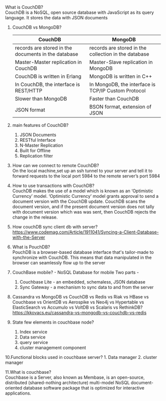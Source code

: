 What is CouchDB?  
CouchDB is a NoSQL, open source database with JavaScript as its query language. It stores the data with JSON documents

1. CouchDB vs MongoDB?

    |     CouchDB |   MongoDB |
    | ----------- | --------  |
    | records are stored in the documents in the database | records are stored in the collection in the database |
    | Master-Master replication in CouchDB | Master-Slave replication in MongoDB |
    | CouchDB is written in Erlang | MongoDB is written in C++ |
    | In CouchDB, the interface is REST/HTTP | In MongoDB, the interface is TCP/IP Custom Protocol |
    | Slower than MongoDB | Faster than CouchDB |
    | JSON format | BSON format, extension of JSON |
  
2. main features of CouchDB?
   1. JSON Documents
   2. RESTful Interface
   3. N-Master Replication
   4. Built for Offline
   5. Replication filter

3. How can we connect to remote CouchDB?  
    On the local machine,set up an ssh tunnel to your server and tell it to forward requests to the local port 5984 to the remote server’s port 5984
4. How to use transactions with CouchDB?  
    CouchDB makes the use of a model which is known as an ‘Optimistic Currency’ model. ‘Optimistic Currency’ model grants approval to send a document version
    with the CouchDB update. CouchDB scans the document version, and if the present document version does not tally with document version which was was sent,
    then CouchDB rejects the change in the release.
5. How couchDB sync client db with server?  
    https://www.codemag.com/Article/1911041/Syncing-a-Client-Database-with-the-Server
6. What is PouchDB?  
    PouchDB is a browser-based database interface that's tailor-made to synchronize with CouchDB. This means that data manipulated in the browser can
    seamlessly flow up to the server
7. CouchBase mobile? - NoSQL Database for mobile
    Two parts -  
    1. Couchbase Lite - an embedded, schemaless, JSON database
    2. Sync Gateway - a mechanism to sync data to and from the server
8. Cassandra vs MongoDB vs CouchDB vs Redis vs Riak vs HBase vs Couchbase vs OrientDB vs Aerospike vs Neo4j vs Hypertable vs ElasticSearch vs Accumulo vs
    VoltDB vs Scalaris vs RethinkDB?\
    https://kkovacs.eu/cassandra-vs-mongodb-vs-couchdb-vs-redis
9. State few elements in couchbase node?  
    1. Index service
    2. Data service
    3. query service
    4. cluster management component  


10.Functional blocks used in couchbase server?
    1. Data manager
    2. cluster manager
    
11.What is couchbase?  
    Couchbase is a Server, also known as Membase, is an open-source, distributed (shared-nothing architecture) multi-model NoSQL document-oriented database
    software package that is optimized for interactive applications.  
    
    
    
    
    
    
    

    
